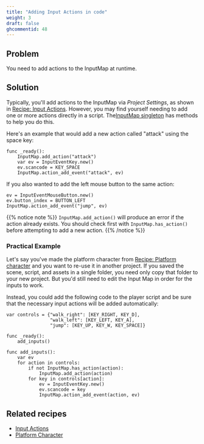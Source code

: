 ```yaml
---
title: "Adding Input Actions in code"
weight: 3
draft: false
ghcommentid: 48
---
```


## Problem

You need to add actions to the InputMap at runtime.

## Solution

Typically, you'll add actions to the InputMap via _Project Settings_, as shown in [Recipe: Input Actions](/godot_recipes/input/input_actions/). However, you may find yourself needing to add one or more actions directly in a script. The[InputMap singleton](https://docs.godotengine.org/en/latest/classes/class_inputmap.html) has methods to help you do this.

Here's an example that would add a new action called "attack" using the space key:

```gdscript
func _ready():
    InputMap.add_action("attack")
    var ev = InputEventKey.new()
    ev.scancode = KEY_SPACE
    InputMap.action_add_event("attack", ev)
```

If you also wanted to add the left mouse button to the same action:

```gdscript
ev = InputEventMouseButton.new()
ev.button_index = BUTTON_LEFT
InputMap.action_add_event("jump", ev)
```

{{% notice note %}}
`InputMap.add_action()` will produce an error if the action already exists. You should check first with `InputMap.has_action()` before attempting to add a new action.
{{% /notice %}}

### Practical Example

Let's say you've made the platform character from [Recipe: Platform character](/godot_recipes/2d/platform_character/) and you want to re-use it in another project. If you saved the scene, script, and assets in a single folder, you need only copy that folder to your new project. But you'd still need to edit the Input Map in order for the inputs to work.

Instead, you could add the following code to the player script and be sure that the necessary input actions will be added automatically:

```gdscript
var controls = {"walk_right": [KEY_RIGHT, KEY_D],
                "walk_left": [KEY_LEFT, KEY_A],
                "jump": [KEY_UP, KEY_W, KEY_SPACE]}

func _ready():
    add_inputs()

func add_inputs():
    var ev
    for action in controls:
        if not InputMap.has_action(action):
            InputMap.add_action(action)
        for key in controls[action]:
            ev = InputEventKey.new()
            ev.scancode = key
            InputMap.action_add_event(action, ev)
```

## Related recipes

- [Input Actions](/godot_recipes/input/input_actions/)
- [Platform Character](/godot_recipes/2d/platform_character/)

<!-- #### Like video?
 -->
